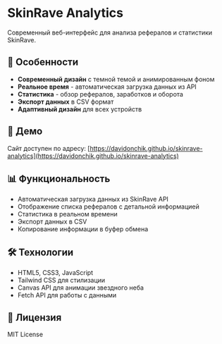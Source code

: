 # SkinRave Analytics

Современный веб-интерфейс для анализа рефералов и статистики SkinRave.

## 🌟 Особенности

- **Современный дизайн** с темной темой и анимированным фоном
- **Реальное время** - автоматическая загрузка данных из API
- **Статистика** - обзор рефералов, заработков и оборота
- **Экспорт данных** в CSV формат
- **Адаптивный дизайн** для всех устройств

## 🚀 Демо

Сайт доступен по адресу: [https://davidonchik.github.io/skinrave-analytics](https://davidonchik.github.io/skinrave-analytics)

## 📊 Функциональность

- Автоматическая загрузка данных из SkinRave API
- Отображение списка рефералов с детальной информацией
- Статистика в реальном времени
- Экспорт данных в CSV
- Копирование информации в буфер обмена

## 🛠️ Технологии

- HTML5, CSS3, JavaScript
- Tailwind CSS для стилизации
- Canvas API для анимации звездного неба
- Fetch API для работы с данными

## 📝 Лицензия

MIT License 